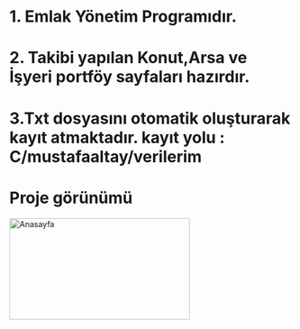 # 1. Emlak Yönetim Programıdır. 
# 2. Takibi yapılan Konut,Arsa ve İşyeri portföy sayfaları hazırdır.
# 3.Txt dosyasını otomatik oluşturarak kayıt atmaktadır. kayıt yolu : C/mustafaaltay/verilerim



# Proje görünümü

<img src="https://i.ibb.co/6Rnrvrr/Emlakyonetim.png" alt="Anasayfa" width="320" height="180">